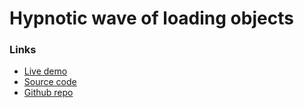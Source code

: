 # Hypnotic wave of loading objects

### Links

+ [Live demo](https://css-hypnotic-wave-loading-objects.rolandjlevy.repl.co/)
+ [Source code](https://repl.it/@RolandJLevy/css-hypnotic-wave-loading-objects)
+ [Github repo](https://github.com/rolandjlevy/css-hypnotic-wave-of-dots)

